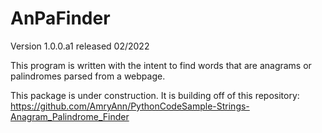 # AnPaFinder
Version 1.0.0.a1 released 02/2022

This program is written with the intent to find words that are anagrams or palindromes parsed from a webpage.


This package is under construction. It is building off of this repository:
    https://github.com/AmryAnn/PythonCodeSample-Strings-Anagram_Palindrome_Finder
